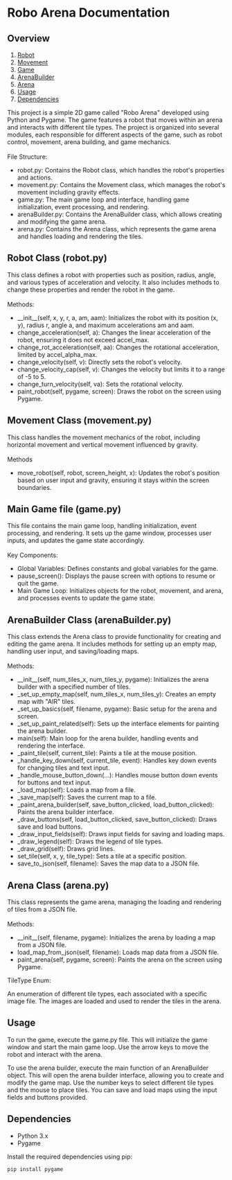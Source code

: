 # Robo Arena Documentation

## Overview
1. [Robot](#robot-class-robotpy)
2. [Movement](#movement-class-movementpy)
3. [Game](#main-game-file-gamepy)
4. [ArenaBuilder](#arenabuilder-class-arenabuilderpy)
5. [Arena](#arena-class-arenapy)
6. [Usage](#usage)
7. [Dependencies](#dependencies)

This project is a simple 2D game called "Robo Arena" developed using Python and Pygame. The game features a robot that moves within an arena and interacts with different tile types. The project is organized into several modules, each responsible for different aspects of the game, such as robot control, movement, arena building, and game mechanics.<br>
<br>
File Structure:
- robot.py: Contains the Robot class, which handles the robot's properties and actions.
- movement.py: Contains the Movement class, which manages the robot's movement including gravity effects.
- game.py: The main game loop and interface, handling game initialization, event processing, and rendering.
- arenaBuilder.py: Contains the ArenaBuilder class, which allows creating and modifying the game arena.
- arena.py: Contains the Arena class, which represents the game arena and handles loading and rendering the tiles.


## Robot Class (robot.py)

This class defines a robot with properties such as position, radius, angle, and various types of acceleration and velocity. It also includes methods to change these properties and render the robot in the game.<br>
<br> Methods:

- \_\_init\_\_(self, x, y, r, a, am, aam): Initializes the robot with its position (x, y), radius r, angle a, and maximum accelerations am and aam.
- change_acceleration(self, a): Changes the linear acceleration of the robot, ensuring it does not exceed accel_max.
- change_rot_acceleration(self, aa): Changes the rotational acceleration, limited by accel_alpha_max.
- change_velocity(self, v): Directly sets the robot's velocity.
- change_velocity_cap(self, v): Changes the velocity but limits it to a range of -5 to 5.
- change_turn_velocity(self, va): Sets the rotational velocity.
- paint_robot(self, pygame, screen): Draws the robot on the screen using Pygame.


## Movement Class (movement.py)

This class handles the movement mechanics of the robot, including horizontal movement and vertical movement influenced by gravity.<br>
<br>Methods
- move_robot(self, robot, screen_height, x): Updates the robot's position based on user input and gravity, ensuring it stays within the screen boundaries.

## Main Game file (game.py)

This file contains the main game loop, handling initialization, event processing, and rendering. It sets up the game window, processes user inputs, and updates the game state accordingly.<br>
<br>Key Components:

- Global Variables: Defines constants and global variables for the game.
- pause_screen(): Displays the pause screen with options to resume or quit the game.
- Main Game Loop: Initializes objects for the robot, movement, and arena, and processes events to update the game state.


## ArenaBuilder Class (arenaBuilder.py)

This class extends the Arena class to provide functionality for creating and editing the game arena. It includes methods for setting up an empty map, handling user input, and saving/loading maps.<br>
<br>Methods:

- \_\_init\_\_(self, num_tiles_x, num_tiles_y, pygame): Initializes the arena builder with a specified number of tiles.
- _set_up_empty_map(self, num_tiles_x, num_tiles_y): Creates an empty map with "AIR" tiles.
- _set_up_basics(self, filename, pygame): Basic setup for the arena and screen.
- _set_up_paint_related(self): Sets up the interface elements for painting the arena builder.
- main(self): Main loop for the arena builder, handling events and rendering the interface.
- _paint_tile(self, current_tile): Paints a tile at the mouse position.
- _handle_key_down(self, current_tile, event): Handles key down events for changing tiles and text input.
- _handle_mouse_button_down(...): Handles mouse button down events for buttons and text input.
- _load_map(self): Loads a map from a file.
- _save_map(self): Saves the current map to a file.
- _paint_arena_builder(self, save_button_clicked, load_button_clicked): Paints the arena builder interface.
- _draw_buttons(self, load_button_clicked, save_button_clicked): Draws save and load buttons.
- _draw_input_fields(self): Draws input fields for saving and loading maps.
- _draw_legend(self): Draws the legend of tile types.
- _draw_grid(self): Draws grid lines. 
- set_tile(self, x, y, tile_type): Sets a tile at a specific position. 
- save_to_json(self, filename): Saves the map data to a JSON file.


## Arena Class (arena.py)

This class represents the game arena, managing the loading and rendering of tiles from a JSON file.<br>
<br>Methods:

- \_\_init\_\_(self, filename, pygame): Initializes the arena by loading a map from a JSON file. 
- load_map_from_json(self, filename): Loads map data from a JSON file. 
- paint_arena(self, pygame, screen): Paints the arena on the screen using Pygame.

TileType Enum:

An enumeration of different tile types, each associated with a specific image file. The images are loaded and used to render the tiles in the arena.

## Usage

To run the game, execute the game.py file. This will initialize the game window and start the main game loop. Use the arrow keys to move the robot and interact with the arena.

To use the arena builder, execute the main function of an ArenaBuilder object. This will open the arena builder interface, allowing you to create and modify the game map. Use the number keys to select different tile types and the mouse to place tiles. You can save and load maps using the input fields and buttons provided.

## Dependencies

- Python 3.x 
- Pygame

Install the required dependencies using pip:

```sh
pip install pygame
```